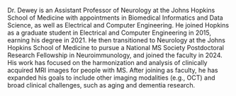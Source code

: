 Dr. Dewey is an Assistant Professor of Neurology at the Johns Hopkins School of Medicine with appointments in Biomedical Informatics and Data Science, as well as Electrical and Computer Engineering. He joined Hopkins as a graduate student in Electrical and Computer Engineering in 2015, earning his degree in 2021. He then transitioned to Neurology at the Johns Hopkins School of Medicine to pursue a National MS Society Postdoctoral Research Fellowship in Neuroimmunology, and joined the faculty in 2024. His work has focused on the harmonization and analysis of clinically acquired MRI images for people with MS. After joining as faculty, he has expanded his goals to include other imaging modalities (e.g., OCT) and broad clinical challenges, such as aging and dementia research.
